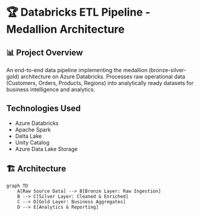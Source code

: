 # 🏆 Databricks ETL Pipeline - Medallion Architecture

## 📊 Project Overview
An end-to-end data pipeline implementing the medallion (bronze-silver-gold) architecture on Azure Databricks. Processes raw operational data (Customers, Orders, Products, Regions) into analytically ready datasets for business intelligence and analytics.

## Technologies Used
- Azure Databricks
- Apache Spark
- Delta Lake
- Unity Catalog
- Azure Data Lake Storage

## 🏗️ Architecture
```mermaid
graph TD
    A[Raw Source Data] --> B[Bronze Layer: Raw Ingestion]
    B --> C[Silver Layer: Cleaned & Enriched]
    C --> D[Gold Layer: Business Aggregates]
    D --> E[Analytics & Reporting]
